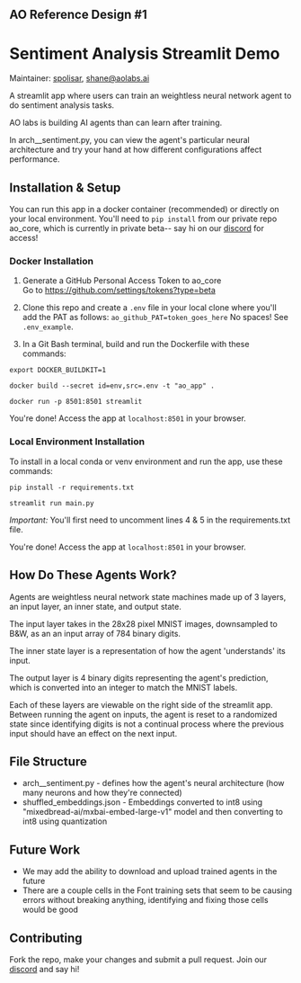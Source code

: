 ## AO Reference Design #1
# Sentiment Analysis Streamlit Demo
Maintainer: [spolisar](https://github.com/spolisar), shane@aolabs.ai

A streamlit app where users can train an weightless neural network agent to do sentiment analysis tasks.

AO labs is building AI agents than can learn after training. 

In arch__sentiment.py, you can view the agent's particular neural architecture and try your hand at how different configurations affect performance.


## Installation & Setup

You can run this app in a docker container (recommended) or directly on your local environment. You'll need to `pip install` from our private repo ao_core, which is currently in private beta-- say hi on our [discord](https://discord.com/invite/nHuJc4Y4n7) for access!


### Docker Installation

1) Generate a GitHub Personal Access Token to ao_core    
    Go to https://github.com/settings/tokens?type=beta

2) Clone this repo and create a `.env` file in your local clone where you'll add the PAT as follows:
    `ao_github_PAT=token_goes_here`
    No spaces! See `.env_example`.

3) In a Git Bash terminal, build and run the Dockerfile with these commands:
```shell
export DOCKER_BUILDKIT=1

docker build --secret id=env,src=.env -t "ao_app" .

docker run -p 8501:8501 streamlit
```
You're done! Access the app at `localhost:8501` in your browser.

### Local Environment Installation

To install in a local conda or venv environment and run the app, use these commands:

```shell
pip install -r requirements.txt

streamlit run main.py
```
*Important:* You'll first need to uncomment lines 4 & 5 in the requirements.txt file.

You're done! Access the app at `localhost:8501` in your browser.


## How Do These Agents Work?
Agents are weightless neural network state machines made up of 3 layers, an input layer, an inner state, and output state. 

The input layer takes in the 28x28 pixel MNIST images, downsampled to B&W, as an an input array of 784 binary digits.

The inner state layer is a representation of how the agent 'understands' its input.

The output layer is 4 binary digits representing the agent's prediction, which is converted into an integer to match the MNIST labels.

Each of these layers are viewable on the right side of the streamlit app. Between running the agent on inputs, the agent is reset to a randomized state since identifying digits is not a continual process where the previous input should have an effect on the next input.

## File Structure
- arch__sentiment.py - defines how the agent's neural architecture (how many neurons and how they're connected)
- shuffled_embeddings.json - Embeddings converted to int8 using "mixedbread-ai/mxbai-embed-large-v1" model and then converting to int8 using quantization

## Future Work
- We may add the ability to download and upload trained agents in the future
- There are a couple cells in the Font training sets that seem to be causing errors without breaking anything, identifying and fixing those cells would be good

## Contributing
Fork the repo, make your changes and submit a pull request. Join our [discord](https://discord.com/invite/nHuJc4Y4n7) and say hi!